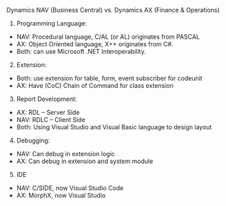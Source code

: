 Dynamics NAV (Business Central) vs. Dynamics AX (Finance & Operations)

1. Programming Language:
  - NAV: Procedural language, C/AL (or AL) originates from PASCAL
  - AX: Object Oriented language, X++ originates from C#.
  - Both: can use Microsoft .NET Interoperability.
  
2. Extension:
  - Both: use extension for table, form, event subscriber for codeunit
  - AX: Have (CoC) Chain of Command for class extension
  
3. Report Development:
  - AX: RDL – Server Side 
  - NAV: RDLC – Client Side 	
  - Both: Using Visual Studio and Visual Basic language to design layout

4. Debugging:
  - NAV: Can debug in extension logic
  - AX: Can debug in extension and system module
	
5. IDE	
  - NAV: C/SIDE, now Visual Studio Code
  - AX: MorphX, now Visual Studio
